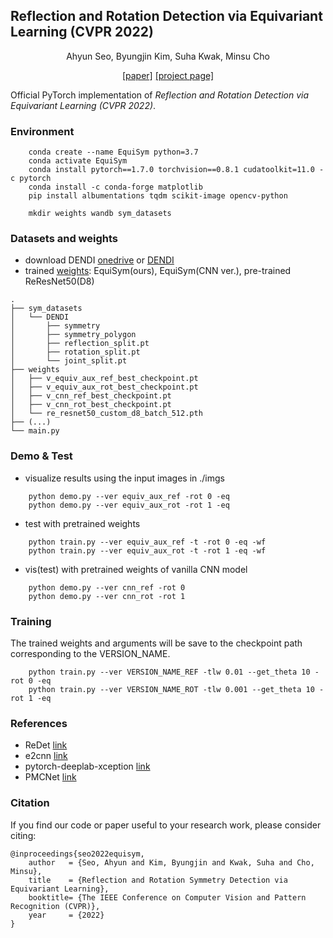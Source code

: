 ## Reflection and Rotation Detection via Equivariant Learning (CVPR 2022)

<p align="center">
Ahyun Seo, Byungjin Kim, Suha Kwak, Minsu Cho
</p>

<p align="center">
    <a href="https://arxiv.org/abs/2203.16787">[paper]</a>
    <a href="http://cvlab.postech.ac.kr/research/EquiSym">[project page]</a>
</p>

Official PyTorch implementation of *Reflection and Rotation Detection via Equivariant Learning (CVPR 2022)*.

### Environment
```
    conda create --name EquiSym python=3.7
    conda activate EquiSym
    conda install pytorch==1.7.0 torchvision==0.8.1 cudatoolkit=11.0 -c pytorch
    conda install -c conda-forge matplotlib
    pip install albumentations tqdm scikit-image opencv-python
    
    mkdir weights wandb sym_datasets

```

### Datasets and weights
- download DENDI [onedrive](https://postechackr-my.sharepoint.com/:u:/g/personal/lastborn94_postech_ac_kr/ES2ftVVmTc5Du78EBgfTGy8BwygV_HRa5nWciYeq3cTvoQ?e=y9ETja) or [DENDI](https://github.com/ahyunSeo/DENDI)
- trained [weights](https://postechackr-my.sharepoint.com/:u:/g/personal/lastborn94_postech_ac_kr/EbHHT8lIPThPhYcjU2dLbucBT6jfcNDilC7UXjlSDGKXtA?e=FxdyYk): EquiSym(ours), EquiSym(CNN ver.), pre-trained ReResNet50(D8)

```
.
├── sym_datasets
│   └── DENDI
│       ├── symmetry
│       ├── symmetry_polygon
│       ├── reflection_split.pt
│       ├── rotation_split.pt
│       └── joint_split.pt
├── weights
│   ├── v_equiv_aux_ref_best_checkpoint.pt
│   ├── v_equiv_aux_rot_best_checkpoint.pt
│   ├── v_cnn_ref_best_checkpoint.pt
│   ├── v_cnn_rot_best_checkpoint.pt
│   └── re_resnet50_custom_d8_batch_512.pth
├── (...) 
└── main.py
```

### Demo & Test
- visualize results using the input images in ./imgs

```
    python demo.py --ver equiv_aux_ref -rot 0 -eq 
    python demo.py --ver equiv_aux_rot -rot 1 -eq 
```

- test with pretrained weights

```
    python train.py --ver equiv_aux_ref -t -rot 0 -eq -wf
    python train.py --ver equiv_aux_rot -t -rot 1 -eq -wf 
```

- vis(test) with pretrained weights of vanilla CNN model

```
    python demo.py --ver cnn_ref -rot 0
    python demo.py --ver cnn_rot -rot 1
```


### Training
The trained weights and arguments will be save to the checkpoint path corresponding to the VERSION_NAME.

```
    python train.py --ver VERSION_NAME_REF -tlw 0.01 --get_theta 10 -rot 0 -eq
    python train.py --ver VERSION_NAME_ROT -tlw 0.001 --get_theta 10 -rot 1 -eq
```


### References
- ReDet [link](https://github.com/csuhan/ReDet)
- e2cnn [link](https://github.com/QUVA-Lab/e2cnn)
- pytorch-deeplab-xception [link](https://github.com/jfzhang95/pytorch-deeplab-xception)
- PMCNet [link](https://github.com/ahyunSeo/PMCNet)


### Citation
If you find our code or paper useful to your research work, please consider citing:
```
@inproceedings{seo2022equisym,
    author   = {Seo, Ahyun and Kim, Byungjin and Kwak, Suha and Cho, Minsu},
    title    = {Reflection and Rotation Symmetry Detection via Equivariant Learning},
    booktitle= {The IEEE Conference on Computer Vision and Pattern Recognition (CVPR)},
    year     = {2022}
}
```
